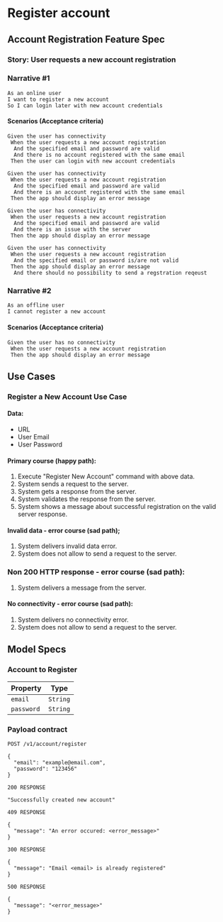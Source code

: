 # Register account

## Account Registration Feature Spec

### Story: User requests a new account registration

### Narrative #1

```
As an online user
I want to register a new account
So I can login later with new account credentials
```

#### Scenarios (Acceptance criteria)

```
Given the user has connectivity
 When the user requests a new account registration
  And the specified email and password are valid
  And there is no account registered with the same email
 Then the user can login with new account credentials

Given the user has connectivity
 When the user requests a new account registration 
  And the specified email and password are valid
  And there is an account registered with the same email
 Then the app should display an error message

Given the user has connectivity
 When the user requests a new account registration
  And the specified email and password are valid
  And there is an issue with the server
 Then the app should display an error message

Given the user has connectivity
 When the user requests a new account registration
  And the specified email or password is/are not valid
 Then the app should display an error message
  And there should no possibility to send a regstration reqeust
```

### Narrative #2

```
As an offline user
I cannot register a new account
```

#### Scenarios (Acceptance criteria)

```
Given the user has no connectivity
 When the user requests a new account registration
 Then the app should display an error message
```

## Use Cases

### Register a New Account Use Case

#### Data:
- URL
- User Email
- User Password

#### Primary course (happy path):
1. Execute "Register New Account" command with above data.
2. System sends a request to the server.
3. System gets a response from the server.
4. System validates the response from the server.
5. System shows a message about successful registration on the valid server response.

#### Invalid data - error course (sad path);
1. System delivers invalid data error.
2. System does not allow to send a request to the server.

### Non 200 HTTP response - error course (sad path):
1. System delivers a message from the server.

#### No connectivity - error course (sad path):
1. System delivers no connectivity error.
2. System does not allow to send a request to the server.

## Model Specs

### Account to Register

| Property      | Type                |
|---------------|---------------------|
| `email`       | `String`            |
| `password`    | `String`            |

### Payload contract

```
POST /v1/account/register

{
  "email": "example@email.com",
  "password": "123456" 
}

200 RESPONSE

"Successfully created new account"

409 RESPONSE

{
  "message": "An error occured: <error_message>"
}

300 RESPONSE

{
  "message": "Email <email> is already registered"
}

500 RESPONSE

{
  "message": "<error_message>"
}
```
